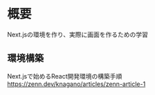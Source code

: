 # 概要

Next.jsの環境を作り、実際に画面を作るための学習

## 環境構築

Next.jsで始めるReact開発環境の構築手順 https://zenn.dev/knagano/articles/zenn-article-1
